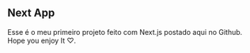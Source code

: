 ## Next App


Esse é o meu primeiro projeto feito com Next.js postado aqui no Github. Hope you enjoy It ♡.